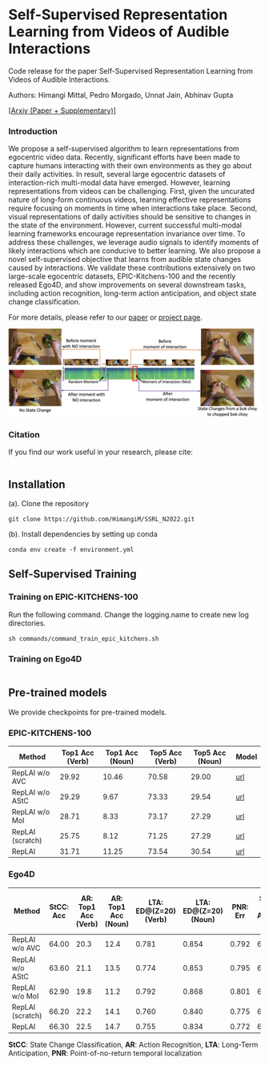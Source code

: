 # Self-Supervised Representation Learning from Videos of Audible Interactions

Code release for the paper Self-Supervised Representation Learning from Videos of Audible Interactions.

Authors: Himangi Mittal, Pedro Morgado, Unnat Jain, Abhinav Gupta

[[Arxiv (Paper + Supplementary)]()]

### Introduction
We propose a self-supervised algorithm to learn representations from egocentric video data. Recently, significant efforts have been made to capture humans interacting with their own environments as they go about their daily activities. In result, several large egocentric datasets of interaction-rich multi-modal data have emerged. However, learning representations from videos can be challenging. First, given the uncurated nature of long-form continuous videos, learning effective representations require focusing on moments in time when interactions take place. Second, visual representations of daily activities should be sensitive to changes in the state of the environment. However, current successful multi-modal learning frameworks encourage representation invariance over time. To address these challenges, we leverage audio signals to identify moments of likely interactions which are conducive to better learning. We also propose a novel self-supervised objective that learns from audible state changes caused by interactions. We validate these contributions extensively on two large-scale egocentric datasets, EPIC-Kitchens-100 and the recently released Ego4D, and show improvements on several downstream tasks, including action recognition, long-term action anticipation, and object state change classification.

For more details, please refer to our [paper]() or [project page]().

![Teaser Image](./fig1.png)

### Citation
If you find our work useful in your research, please cite:
```
```

## Installation
(a). Clone the repository
```
git clone https://github.com/HimangiM/SSRL_N2022.git
```
(b). Install dependencies by setting up conda
```
conda env create -f environment.yml
```

## Self-Supervised Training

### Training on EPIC-KITCHENS-100

Run the following command. Change the logging.name to create new log directories.

```
sh commands/command_train_epic_kitchens.sh 
```

### Training on Ego4D

```

```

## Pre-trained models
We provide checkpoints for pre-trained models.

### EPIC-KITCHENS-100 

| **Method** | **Top1 Acc (Verb)** | **Top1 Acc (Noun)** | **Top5 Acc (Verb)** | **Top5 Acc (Noun)** | **Model** |
|------- |-----------------|-----------------|-----------------|-----------------|-------|
| RepLAI w/o AVC | 29.92 | 10.46 | 70.58 | 29.00 | [url]() |
| RepLAI w/o AStC | 29.29 | 9.67 | 73.33 | 29.54 | [url]() |
| RepLAI w/o MoI | 28.71 | 8.33 | 73.17 | 27.29 | [url]() |
| RepLAI (scratch) | 25.75 | 8.12 | 71.25 | 27.29 | [url]() |
| RepLAI | 31.71 | 11.25 | 73.54 | 30.54 | [url]() |

### Ego4D

| **Method** | **StCC: Acc** | **AR: Top1 Acc (Verb)** | **AR: Top1 Acc (Noun)** | **LTA: ED@(Z=20) (Verb)** | **LTA: ED@(Z=20) (Noun)** | **PNR: Err** | **StCC w/ Audio: Acc** | **AR w/ Audio: Top1 Acc (Verb)** | **AR w/ Audio: Top1 Acc (Noun)** | **Model** |
| --- | --- | --- | --- | --- | --- | --- | --- | --- | --- | --- |
| RepLAI w/o AVC | 64.00 | 20.3 | 12.4 | 0.781 | 0.854 | 0.792 | 64.60 | 22.70 | 14.00 | [url]() |
| RepLAI w/o AStC | 63.60 | 21.1 | 13.5 | 0.774 | 0.853 | 0.795 | 64.40 | 21.40  | 13.00 | [url]() |
| RepLAI w/o MoI | 62.90 | 19.8 | 11.2 | 0.792 | 0.868 | 0.801 | 64.10 | 20.80 | 11.70 | [url]() |
| RepLAI (scratch) | 66.20 | 22.2 | 14.1 | 0.760 | 0.840 | 0.775 | 66.30 | 22.50 | 15.00 | [url]() |
| RepLAI | 66.30 | 22.5 | 14.7 | 0.755 | 0.834 | 0.772 | 66.80 | 23.10 | 15.80 | [url]() |

**StCC**: State Change Classification, **AR**: Action Recognition, **LTA**: Long-Term Anticipation, **PNR**: Point-of-no-return temporal localization

